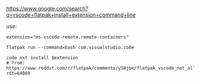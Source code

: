 https://www.google.com/search?q=vscode+flatpak+install+extension+command+line

use:
```
extension="ms-vscode-remote.remote-containers"

flatpak run --command=bash com.visualstudio.code

code ext install $extension
# from: https://www.reddit.com/r/flatpak/comments/y58jbe/flatpak_vscode_not_allowing_use_of_certain/?rdt=64089
```
